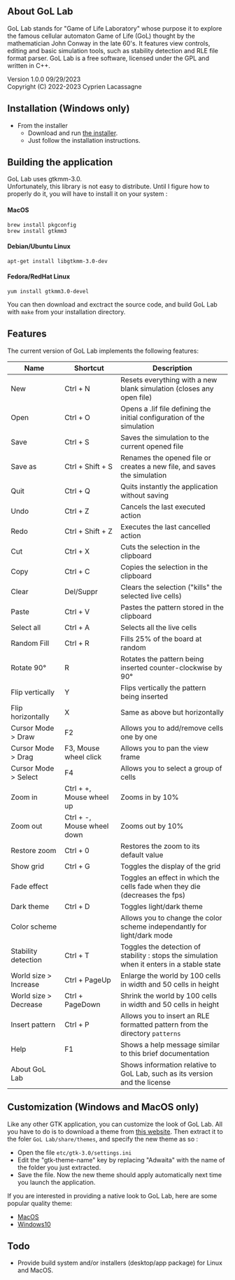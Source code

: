 
## About GoL Lab

GoL Lab stands for "Game of Life Laboratory" whose purpose it to explore the famous cellular automaton Game of Life (GoL) thought by the mathematician John Conway in the late 60's. It features view controls, editing and basic simulation tools, such as stability detection and RLE file format parser. GoL Lab is a free software, licensed under the GPL and written in C++. 

Version 1.0.0 09/29/2023  
Copyright (C) 2022-2023 Cyprien Lacassagne   

## Installation (Windows only)

* From the installer  
  - Download and run [the installer](https://github.com/clacassa/GoL-Lab/releases).  
  - Just follow the installation instructions.  

## Building the application

GoL Lab uses gtkmm-3.0.    
Unfortunately, this library is not easy to distribute. Until I figure how to properly do it, you will have to install it on your system :  

#### MacOS  

    brew install pkgconfig
    brew install gtkmm3  
    
#### Debian/Ubuntu Linux  

    apt-get install libgtkmm-3.0-dev  
    
#### Fedora/RedHat Linux  

    yum install gtkmm3.0-devel  
    
You can then download and exctract the source code, and build GoL Lab with `make` from your installation directory.  

## Features  

The current version of GoL Lab implements the following features:  

| Name                  | Shortcut         | Description |
| --------------------- | ---------------- | ----------- |
| New                   | Ctrl + N         | Resets everything with a new blank simulation (closes any open file) |  
| Open                  | Ctrl + O         | Opens a .lif file defining the initial configuration of the simulation |
| Save                  | Ctrl + S         | Saves the simulation to the current opened file |
| Save as               | Ctrl + Shift + S | Renames the opened file or creates a new file, and saves the simulation |
| Quit                  | Ctrl + Q         | Quits instantly the application without saving |
| Undo                  | Ctrl + Z         | Cancels the last executed action
| Redo                  | Ctrl + Shift + Z | Executes the last cancelled action
| Cut                   | Ctrl + X         | Cuts the selection in the clipboard |
| Copy                  | Ctrl + C         | Copies the selection in the clipboard |
| Clear                 | Del/Suppr        | Clears the selection ("kills" the selected live cells) |
| Paste                 | Ctrl + V         | Pastes the pattern stored in the clipboard |
| Select all            | Ctrl + A         | Selects all the live cells |
| Random Fill           | Ctrl + R         | Fills 25% of the board at random |
| Rotate 90°            | R                | Rotates the pattern being inserted counter-clockwise by 90° |
| Flip vertically       | Y                | Flips vertically the pattern being inserted |
| Flip horizontally     | X                | Same as above but horizontally |
| Cursor Mode > Draw    | F2               | Allows you to add/remove cells one by one |
| Cursor Mode > Drag    | F3, Mouse wheel click | Allows you to pan the view frame |
| Cursor Mode > Select  | F4               | Allows you to select a group of cells |
| Zoom in               | Ctrl + +, Mouse wheel up | Zooms in by 10% |
| Zoom out              | Ctrl + -, Mouse wheel down | Zooms out by 10% |
| Restore zoom          | Ctrl + 0         | Restores the zoom to its default value |
| Show grid             | Ctrl + G         | Toggles the display of the grid |
| Fade effect           |                  | Toggles an effect in which the cells fade when they die (decreases the fps) |
| Dark theme            | Ctrl + D         | Toggles light/dark theme |
| Color scheme          |                  | Allows you to change the color scheme independantly for light/dark mode |
| Stability detection   | Ctrl + T         | Toggles the detection of stability : stops the simulation when it enters in a stable state |
| World size > Increase | Ctrl + PageUp    | Enlarge the world by 100 cells in width and 50 cells in height |
| World size > Decrease | Ctrl + PageDown  | Shrink the world by 100 cells in width and 50 cells in height |
| Insert pattern        | Ctrl + P         | Allows you to insert an RLE formatted pattern from the directory `patterns` |
| Help                  | F1               | Shows a help message similar to this brief documentation |
| About GoL Lab         |                  | Shows information relative to GoL Lab, such as its version and the license |

## Customization (Windows and MacOS only)

Like any other GTK application, you can customize the look of GoL Lab. All you have to do is to download a theme from [this website](https://www.gnome-look.org/browse?cat=135). Then extract it to the foler `GoL Lab/share/themes`, and specify the new theme as so :  
 - Open the file `etc/gtk-3.0/settings.ini`
 - Edit the "gtk-theme-name" key by replacing "Adwaita" with the name of the folder you just extracted.
 - Save the file.
Now the new theme should apply automatically next time you launch the application.

If you are interested in providing a native look to GoL Lab, here are some popular quality theme:
- [MacOS](https://github.com/B00merang-Project/macOS)  
- [Windows10](https://github.com/B00merang-Project/Windows-10)

## Todo

- Provide build system and/or installers (desktop/app package) for Linux and MacOS.

